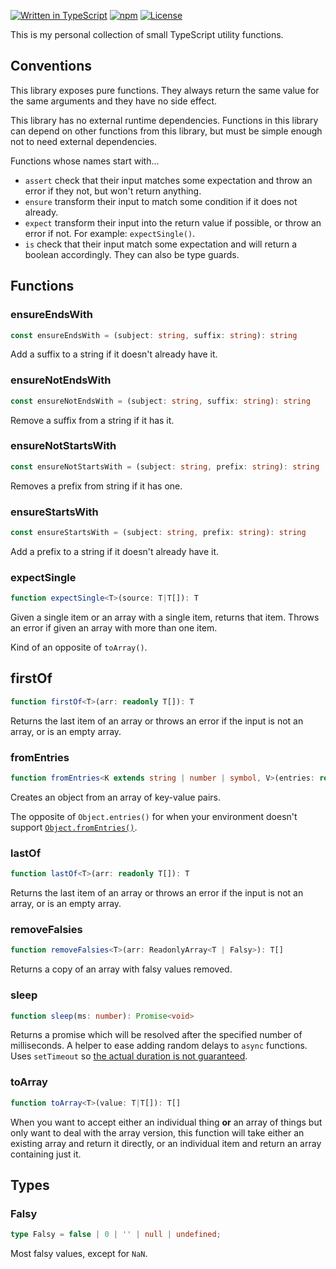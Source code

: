 [![Written in TypeScript](https://flat.badgen.net/badge/icon/typescript?icon=typescript&label)](http://www.typescriptlang.org/) [![npm](https://flat.badgen.net/npm/v/@mtti/funcs?icon=npm)](https://www.npmjs.com/package/@mtti/funcs) [![License](https://flat.badgen.net/github/license/mtti/funcs)](https://github.com/mtti/funcs/blob/master/LICENSE)

This is my personal collection of small TypeScript utility functions.

## Conventions

This library exposes pure functions. They always return the same value for the same arguments and they have no side effect.

This library has no external runtime dependencies. Functions in this library can depend on other functions from this library, but must be simple enough not to need external dependencies.

Functions whose names start with...

* `assert` check that their input matches some expectation and throw an error if they not, but won't return anything.
* `ensure` transform their input to match some condition if it does not already.
* `expect` transform their input into the return value if possible, or throw an error if not. For example: `expectSingle()`.
* `is` check that their input match some expectation and will return a boolean accordingly. They can also be type guards.

## Functions

### ensureEndsWith

```typescript
const ensureEndsWith = (subject: string, suffix: string): string
```

Add a suffix to a string if it doesn't already have it.

### ensureNotEndsWith

```typescript
const ensureNotEndsWith = (subject: string, suffix: string): string
```

Remove a suffix from a string if it has it.

### ensureNotStartsWith

```typescript
const ensureNotStartsWith = (subject: string, prefix: string): string
```

Removes a prefix from string if it has one.

### ensureStartsWith

```typescript
const ensureStartsWith = (subject: string, prefix: string): string
```

Add a prefix to a string if it doesn't already have it.

### expectSingle

```typescript
function expectSingle<T>(source: T|T[]): T
```

Given a single item or an array with a single item, returns that item. Throws an error if given an array with more than one item.

Kind of an opposite of `toArray()`.

## firstOf

```typescript
function firstOf<T>(arr: readonly T[]): T
```

Returns the last item of an array or throws an error if the input is not an array, or is an empty array.

### fromEntries

```typescript
function fromEntries<K extends string | number | symbol, V>(entries: readonly [string, V][]): Record<K, V>
```

Creates an object from an array of key-value pairs.

The opposite of `Object.entries()` for when your environment doesn't support [`Object.fromEntries()`](https://developer.mozilla.org/en-US/docs/Web/JavaScript/Reference/Global_Objects/Object/fromEntries).

### lastOf

```typescript
function lastOf<T>(arr: readonly T[]): T
```

Returns the last item of an array or throws an error if the input is not an array, or is an empty array.

### removeFalsies

```typescript
function removeFalsies<T>(arr: ReadonlyArray<T | Falsy>): T[]
```

Returns a copy of an array with falsy values removed.

### sleep

```typescript
function sleep(ms: number): Promise<void>
```

Returns a promise which will be resolved after the specified number of milliseconds. A helper to ease adding random delays to `async` functions. Uses `setTimeout` so [the actual duration is not guaranteed](https://nodejs.org/api/timers.html#timers_settimeout_callback_delay_args).

### toArray

```typescript
function toArray<T>(value: T|T[]): T[]
```

When you want to accept either an individual thing **or** an array of things but only want to deal with the array version, this function will take either an existing array and return it directly, or an individual item and return an array containing just it.

## Types

### Falsy

```typescript
type Falsy = false | 0 | '' | null | undefined;
```

Most falsy values, except for `NaN`.
